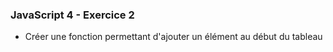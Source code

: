 ### JavaScript 4 - Exercice 2
* Créer une fonction permettant d'ajouter un élément au début du tableau
